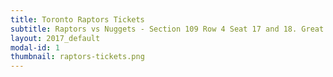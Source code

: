 ```yaml
---
title: Toronto Raptors Tickets
subtitle: Raptors vs Nuggets - Section 109 Row 4 Seat 17 and 18. Great seats not far from half court and only a few rows from the floor.
layout: 2017_default
modal-id: 1
thumbnail: raptors-tickets.png
---
```

